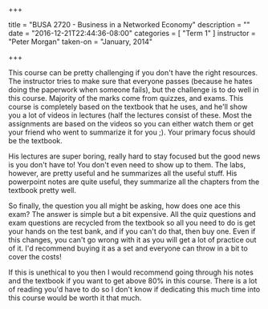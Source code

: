 +++

title = "BUSA 2720 - Business in a Networked Economy"
description = ""
date = "2016-12-21T22:44:36-08:00"
categories = [
    "Term 1"
]
instructor = "Peter Morgan"
taken-on = "January, 2014"

+++

This course can be pretty challenging if you don't have the right resources. The instructor tries to make sure that everyone passes (because he hates doing the paperwork when someone fails), but the challenge is to do well in this course. Majority of the marks come from quizzes, and exams. This course is completely based on the textbook that he uses, and he'll show you a lot of videos in lectures (half the lectures consist of these. Most the assignments are based on the videos so you can either watch them or get your friend who went to summarize it for you ;). Your primary focus should be the textbook.

His lectures are super boring, really hard to stay focused but the good news is you don't have to! You don't even need to show up to them. The labs, however, are pretty useful and he summarizes all the useful stuff. His powerpoint notes are quite useful, they summarize all the chapters from the textbook pretty well.

So finally, the question you all might be asking, how does one ace this exam? The answer is simple but a bit expensive. All the quiz questions and exam questions are recycled from the textbook so all you need to do is get your hands on the test bank, and if you can't do that, then buy one. Even if this changes, you can't go wrong with it as you will get a lot of practice out of it. I'd recommend buying it as a set and everyone can throw in a bit to cover the costs!

If this is unethical to you then I would recommend going through his notes and the textbook if you want to get above 80% in this course. There is a lot of reading you'd have to do so I don't know if dedicating this much time into this course would be worth it that much.
